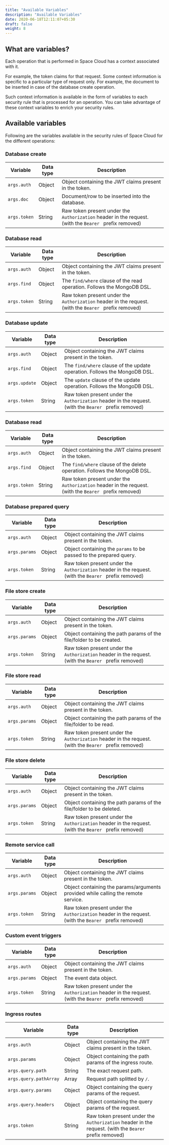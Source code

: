 ```yaml
---
title: "Available Variables"
description: "Available Variables"
date: 2020-06-18T12:11:07+05:30
draft: false
weight: 8
---
```



## What are variables?

Each operation that is performed in Space Cloud has a context associated with it. 

For example, the token claims for that request. Some context information is specific to a particular type of request only. For example, the document to be inserted in case of the database create operation. 

Such context information is available in the form of variables to each security rule that is processed for an operation. You can take advantage of these context variables to enrich your security rules. 

## Available variables

Following are the variables available in the security rules of Space Cloud for the different operations:

### Database create

| Variable     | Data type | Description                                                                                            |
|--------------|-----------|--------------------------------------------------------------------------------------------------------|
| `args.auth`  | Object    | Object containing the JWT claims present in the token.                                                 |
| `args.doc`   | Object    | Document/row to be inserted into the database.                                                         |
| `args.token` | String    | Raw token present under the `Authorization` header in the request. (with the `Bearer ` prefix removed) |

### Database read

| Variable     | Data type | Description                                                                                            |
|--------------|-----------|--------------------------------------------------------------------------------------------------------|
| `args.auth`  | Object    | Object containing the JWT claims present in the token.                                                 |
| `args.find`  | Object    | The `find/where` clause of the read operation. Follows the MongoDB DSL.                                |
| `args.token` | String    | Raw token present under the `Authorization` header in the request. (with the `Bearer ` prefix removed) |

### Database update

| Variable      | Data type | Description                                                                                            |
|---------------|-----------|--------------------------------------------------------------------------------------------------------|
| `args.auth`   | Object    | Object containing the JWT claims present in the token.                                                 |
| `args.find`   | Object    | The `find/where` clause of the update operation. Follows the MongoDB DSL.                              |
| `args.update` | Object    | The `update` clause of the update operation. Follows the MongoDB DSL.                                  |
| `args.token`  | String    | Raw token present under the `Authorization` header in the request. (with the `Bearer ` prefix removed) |

### Database read

| Variable     | Data type | Description                                                                                            |
|--------------|-----------|--------------------------------------------------------------------------------------------------------|
| `args.auth`  | Object    | Object containing the JWT claims present in the token.                                                 |
| `args.find`  | Object    | The `find/where` clause of the delete operation. Follows the MongoDB DSL.                              |
| `args.token` | String    | Raw token present under the `Authorization` header in the request. (with the `Bearer ` prefix removed) |

### Database prepared query

| Variable      | Data type | Description                                                                                            |
|---------------|-----------|--------------------------------------------------------------------------------------------------------|
| `args.auth`   | Object    | Object containing the JWT claims present in the token.                                                 |
| `args.params` | Object    | Object containing the `params` to be passed to the prepared query.                                     |
| `args.token`  | String    | Raw token present under the `Authorization` header in the request. (with the `Bearer ` prefix removed) |

### File store create

| Variable      | Data type | Description                                                                                            |
|---------------|-----------|--------------------------------------------------------------------------------------------------------|
| `args.auth`   | Object    | Object containing the JWT claims present in the token.                                                 |
| `args.params` | Object    | Object containing the path params of the file/folder to be created.                                    |
| `args.token`  | String    | Raw token present under the `Authorization` header in the request. (with the `Bearer ` prefix removed) |

### File store read

| Variable      | Data type | Description                                                                                            |
|---------------|-----------|--------------------------------------------------------------------------------------------------------|
| `args.auth`   | Object    | Object containing the JWT claims present in the token.                                                 |
| `args.params` | Object    | Object containing the path params of the file/folder to be read.                                       |
| `args.token`  | String    | Raw token present under the `Authorization` header in the request. (with the `Bearer ` prefix removed) |

### File store delete

| Variable      | Data type | Description                                                                                            |
|---------------|-----------|--------------------------------------------------------------------------------------------------------|
| `args.auth`   | Object    | Object containing the JWT claims present in the token.                                                 |
| `args.params` | Object    | Object containing the path params of the file/folder to be deleted.                                    |
| `args.token`  | String    | Raw token present under the `Authorization` header in the request. (with the `Bearer ` prefix removed) |

### Remote service call

| Variable      | Data type | Description                                                                                            |
|---------------|-----------|--------------------------------------------------------------------------------------------------------|
| `args.auth`   | Object    | Object containing the JWT claims present in the token.                                                 |
| `args.params` | Object    | Object containing the params/arguments provided while calling the remote service.                      |
| `args.token`  | String    | Raw token present under the `Authorization` header in the request. (with the `Bearer ` prefix removed) |

### Custom event triggers

| Variable      | Data type | Description                                                                                            |
|---------------|-----------|--------------------------------------------------------------------------------------------------------|
| `args.auth`   | Object    | Object containing the JWT claims present in the token.                                                 |
| `args.params` | Object    | The event data object.                                                                                 |
| `args.token`  | String    | Raw token present under the `Authorization` header in the request. (with the `Bearer ` prefix removed) |

### Ingress routes

| Variable               | Data type     | Description                                                                                            |
|------------------------|---------------|--------------------------------------------------------------------------------------------------------|
| `args.auth`            | Object        | Object containing the JWT claims present in the token.                                                 |
| `args.params`          | Object        | Object containing the path params of the ingress route.                                                |
| `args.query.path`      | String        | The exact request path.                                                                                |
| `args.query.pathArray` | Array<String> | Request path splitted by `/`.                                                                          |
| `args.query.params`    | Object        | Object containing the query params of the request.                                                     |
| `args.query.headers`   | Object        | Object containing the query params of the request.                                                     |                                               |
| `args.token`           | String        | Raw token present under the `Authorization` header in the request. (with the `Bearer ` prefix removed) |